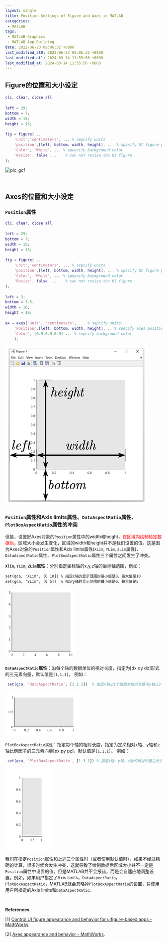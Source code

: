 ```yaml
---
layout: single
title: Position Settings of Figure and Axes in MATLAB
categories: 
 - MATLAB
tags: 
 - MATLAB Graphics
 - MATLAB App Building
date: 2022-06-23 09:06:32 +0800
last_modified_at0: 2022-06-23 09:06:32 +0800
last_modified_at1: 2024-03-14 11:55:56 +0800
last_modified_at: 2024-03-14 11:55:56 +0800
---
```


## Figure的位置和大小设定

```matlab
clc, clear, close all

left = 29;
bottom = 7;
width = 15;
height = 15;

fig = figure( ...
    'unit','centimeters', ... % sepcify units
    'position',[left, bottom, width, height], ... % specify UI figure position
    'Color', 'White', ... % speycify background color
    'Resize', false ...    % can not resize the UI figure
);
```

![pic_gcf](https://github.com/HelloWorld-1017/blog-images/blob/main/migration/img/pic_gcf.png?raw=true)

<br>

## Axes的位置和大小设定

### `Position`属性

```matlab
clc, clear, close all

left = 29;
bottom = 7;
width = 15;
height = 15;

fig = figure( ...
    'unit','centimeters', ... % sepcify units
    'position',[left, bottom, width, height], ... % specify UI figure position
    'Color', 'White', ... % speycify background color
    'Resize', false ...    % can not resize the UI figure
); 

left = 3;
bottom = 3.5;
width = 10;
height = 10;

ax = axes('unit', 'centimeters', ... % sepcify units
    'Position',[left, bottom, width, height], ...% specify axes position
    'Color', [0.9,0.9,0.9] ... % sepcify background color
    );
```
<img src="https://github.com/HelloWorld-1017/blog-images/blob/main/migration/img/pic_gca.png?raw=true" alt="pic_gca" style="zoom:50%;" />

### `Position`属性和Axis limits属性、`DataAspectRatio`属性、`PlotBoxAspectRatio`属性的冲突


但是，设置好Axes对象的`Position`属性中的width和height，<font color='red'>在区域内绘制给定数据后</font>，区域大小会发生变化，区域的width和height并不是我们设置的值。这是因为Axes对象的`Position`属性和Axis limits属性(`XLim`, `YLim`, `ZLim`属性)、`DataAspectRatio`属性、`PlotBoxAspectRatio`属性三个属性之间发生了冲突。

**`Xlim`, `YLim`, `ZLim`属性**：分别指定坐标轴的x,y,z轴的坐标轴范围，例如：

```
set(gca, 'XLim', [0 10]) % 指定x轴的显示范围的最小值是0，最大值是10
set(gca, 'YLim', [0 5])  % 指定y轴的显示范围的最小值是0，最大值是5
```
![image-20220710123446605](https://github.com/HelloWorld-1017/blog-images/blob/main/migration/img/image-20220710123446605.png?raw=true)

**`DataAspectRatio`属性**：沿每个轴的数据单位的相对长度，指定为[dx dy dz]形式的三元素向量，默认值是`[1,1,1]`。
 例如：

```matlab
 set(gca, 'DataAspectRatio', [1 2 1])  % 指定x轴上1个数据单位的长度与y轴上2个数据单元和z轴上1个数据单元的长度相同
```

![image-20220710123348436](https://github.com/HelloWorld-1017/blog-images/blob/main/migration/img/image-20220710123348436.png?raw=true)

`PlotBoxAspectRatio属性`：指定每个轴的相对长度，指定为定义相对x轴、y轴和z轴比例因子的三元素向量[px py pz]，默认值是`[1,1,1]`。
 例如：

```matlab
 set(gca, 'PlotBoxAspectRatio', [1 3 1]) % 指定x轴、y轴、z轴的相对长度之比为1:3:1
```
![image-20220710123316228](https://github.com/HelloWorld-1017/blog-images/blob/main/migration/img/image-20220710123316228.png?raw=true)

我们在指定`Position`属性和上述三个属性时（或者使用默认值时），如果不经过精确的计算，很多时候会发生冲突，这就导致了绘制数据后区域大小并不一定是`Position`属性中设置的值。但是MATLAB并不会报错，而是会自适应地调整设置。例如，如果用户指定了Axis limits，`DataAspectRatio`，`PlotBoxAspectRatio`，MATLAB就会忽略掉`PlotBoxAspectRatio`的设置，只使用用户所指定的Axis limits和`DataAspectRatio`。

<br>

**References**

[1] [Control UI figure appearance and behavior for uifigure-based apps - MathWorks](https://ww2.mathworks.cn/help/matlab/ref/matlab.ui.figureappd-properties.html).

[2] [Axes appearance and behavior - MathWorks](https://ww2.mathworks.cn/help/matlab/ref/matlab.graphics.axis.axes-properties.html).